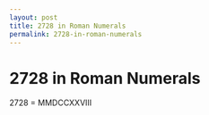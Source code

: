```yaml
---
layout: post
title: 2728 in Roman Numerals
permalink: 2728-in-roman-numerals
---
```


# 2728 in Roman Numerals

2728 = MMDCCXXVIII
